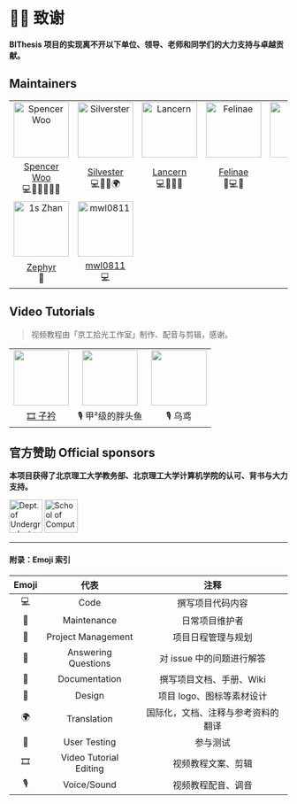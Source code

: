 # 🙇‍♂️ 致谢

**BIThesis 项目的实现离不开以下单位、领导、老师和同学们的大力支持与卓越贡献。**

## Maintainers

<table>
  <tr>
    <td align="center"><img src="https://i.loli.net/2020/03/10/KqToYeg1buLGwsh.png" width="100px" alt="Spencer Woo"></td>
    <td align="center"><img src="https://i.loli.net/2020/03/10/pYkbBwm3nRrhzcT.png" width="100px" alt="Silverster"></td>
    <td align="center"><img src="https://i.loli.net/2020/05/29/SL6KApDxuYqPjk3.png" width="100px" alt="Lancern"></td>
    <td align="center"><img src="https://i.loli.net/2020/03/10/rRogJdmUFv7iDx3.png" width="100px" alt="Felinae"></td>
    <td align="center"><img src="https://i.loli.net/2020/05/29/Z1YFSty6LRJl8Oc.png" width="100px" alt="FKY"></td>
  </tr>
  <tr>
    <td align="center"><a href="https://github.com/BITNP">Spencer Woo</a><br>💻🚧📆💬📖🎨</td>
    <td align="center"><a href="https://github.com/Silverster98">Silvester</a><br>💻🚧📖🌍</td>
    <td align="center"><a href="https://github.com/Lancern">Lancern</a><br>💻🚧📖💬</td>
    <td align="center"><a href="https://github.com/felinae98">Felinae</a><br>📓💻💬</td>
    <td align="center"><a href="https://github.com/fky2015">FKY</a><br>🚧📖</td>
  </tr>
  <tr>
    <td align="center"><img src="https://i.loli.net/2020/03/10/fTCIvEurgi5ezWA.png" width="100px" alt="1s Zhan"></td>
    <td align="center"><img src="https://i.loli.net/2020/03/27/w2EyRtAsxpivJMO.png" width="100px" alt="mwl0811"></td>
  </tr>
  <tr>
    <td align="center"><a href="https://github.com/Zephyr1106">Zephyr</a><br>📓</td>
    <td align="center"><a href="https://github.com/mwl0811">mwl0811</a><br>💻</td>
  </tr>
</table>

## Video Tutorials

> 视频教程由「京工拾光工作室」制作、配音与剪辑，感谢。

<table>
  <tr>
    <td align="center"><img src="https://i.loli.net/2020/04/22/1REvcJuP4iLYfQp.jpg" width="100px" alt=""></td>
    <td align="center"><img src="https://i.loli.net/2020/04/22/d93DQvqIABJcPOm.jpg" width="100px" alt=""></td>
    <td align="center"><img src="https://i.loli.net/2020/04/22/81cFkyVpwQZq4O5.jpg" width="100px" alt=""></td>
  </tr>
  <tr>
    <td align="center"><a href="https://github.com/ZIJIN-Evan">🎞 子衿</a></td>
    <td align="center">🎙 甲²级的胖头鱼</td>
    <td align="center">🎙 乌鸢</td>
  </tr>
</table>

## 官方赞助 Official sponsors

**本项目获得了北京理工大学教务部、北京理工大学计算机学院的认可、背书与大力支持。**

<a href="http://jwc.bit.edu.cn"><img src="https://i.loli.net/2020/03/10/5lVXDqyHCOSczjh.png" alt="Dept. of Undergraduate Academic Affairs" width="auto" height="60px"/></a> <a href="http://cs.bit.edu.cn"><img src="https://i.loli.net/2020/03/10/bXHpTfwm1jdBuCS.png" alt="School of Computer Science and Technology, BIT" width="auto" height="60px"/></a>

---

<h4>附录：Emoji 索引</h4>

| Emoji |          代表          |                注释                |
| :---: | :--------------------: | :--------------------------------: |
|   💻   |          Code          |          撰写项目代码内容          |
|   🚧   |      Maintenance       |           日常项目维护者           |
|   📆   |   Project Management   |         项目日程管理与规划         |
|   💬   |  Answering Questions   |     对 issue 中的问题进行解答      |
|   📖   |     Documentation      |      撰写项目文档、手册、Wiki      |
|   🎨   |         Design         |     项目 logo、图标等素材设计      |
|   🌍   |      Translation       | 国际化，文档、注释与参考资料的翻译 |
|   📓   |      User Testing      |              参与测试              |
|   🎞   | Video Tutorial Editing |         视频教程文案、剪辑         |
|   🎙   |      Voice/Sound       |         视频教程配音、调音         |
